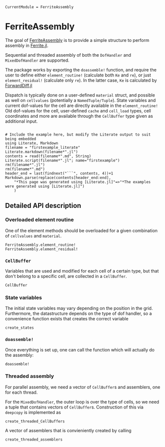 ```@meta
CurrentModule = FerriteAssembly
```

# FerriteAssembly

The goal of [FerriteAssembly](https://github.com/KnutAM/FerriteAssembly.jl) 
is to provide a simple structure to perform assembly in 
[Ferrite.jl](https://github.com/Ferrite-FEM/Ferrite.jl/).

Sequential and threaded assembly of both the `DofHandler` and `MixedDofHandler` are supported.

The package works by exporting the `doassemble!` function, and require the 
user to define either `element_routine!` (calculate both `Ke` and `re`),
or just `element_residual!` (calculate only `re`). 
In the latter case, `Ke` is calculated by 
[ForwardDiff.jl](https://github.com/JuliaDiff/ForwardDiff.jl)

Dispatch is typically done on a user-defined `material` struct,
and possible as well on `cellvalues` (potentially a `NamedTuple/Tuple`).
State variables and current dof-values for the cell are directly available in the `element_routine!`
Old dof-values for the cell, user-defined `cache` and `cell_load` types, cell coordinates and more 
are available through the `CellBuffer` type given as additional input. 

```@contents
```

```@eval
# Include the example here, but modify the Literate output to suit being embedded
using Literate, Markdown
filename = "firstexample_literate"
Literate.markdown(filename*".jl")
contents = read(filename*".md", String)
Literate.script(filename*".jl"; name="firstexample")
rm(filename*".jl")
rm(filename*".md")
header_end = last(findnext("```", contents, 4))+1
Markdown.parse(replace(contents[header_end:end], 
    "*This page was generated using [Literate.jl]"=>"*The examples were generated using [Literate.jl]")
    )
```

## Detailed API description
### Overloaded element routine
One of the element methods should be overloaded for a given combination of `cellvalues`
and `material`.
```@docs
FerriteAssembly.element_routine!
FerriteAssembly.element_residual!
```

### `CellBuffer`
Variables that are used and modified for each cell of a certain type, 
but that don't belong to a specific cell, are collected in a `CellBuffer`.
```@docs
CellBuffer
```

### State variables
The initial state variables may vary depending on the position in the grid.
Furthermore, the datastructure depends on the type of dof handler, so
a convenience function exists that creates the correct variable
```@docs
create_states
```

### `doassemble!`
Once everything is set up, one can call the function which will actually 
do the assembly:
```@docs
doassemble!
```

### Threaded assembly
For parallel assembly, we need a vector of `CellBuffer`s and assemblers, 
one for each thread. 

For the `MixedDofHandler`, the outer loop is over the type of cells,
so we need a tuple that contains vectors of `CellBuffer`s. 
Construction of this via `deepcopy` is implemented as
```@docs
create_threaded_CellBuffers
```

A vector of assemblers that is convieniently created by calling 
```@docs
create_threaded_assemblers
```
